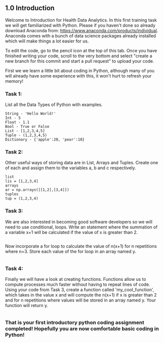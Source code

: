 ## 1.0 Introduction

Welcome to Introduction for Health Data Analytics. In this first training task we will get familiarized with Python. Please if you haven't done so already download Anaconda from: https://www.anaconda.com/products/individual. Anaconda comes with a bunch of data science packages already installed which will make things a lot easier for us. 

To edit the code, go to the pencil icon at the top of this tab. Once you have finished writing your code, scroll to the very bottom and select "create a new branch for this commit and start a pull request" to upload your code.


First we we learn a little bit about coding in Python, although many of you will already have some experience with this, it won't hurt to refresh your memory! 

### Task 1: 

List all the Data Types of Python with examples.  

```
String - 'Hello World!'
Int - 5
Float - 1.1
Bool - True or False
List - [1,2,3,4,5]
Tuple - (1,2,3,4,5)
Dictionary - {'apple':20, 'pear':10}
```

### Task 2: 

Other useful ways of storing data are in List, Arrays and Tuples. Create one of each and assign them to the variables a, b and c respectively. 

```
list
lis = [1,2,3,4]
arrays
ar = np.arrays([[1,2],[3,4]])
tuples
tup = (1,2,3,4)
```

### Task 3: 

We are also interested in becoming good software developers so we will need to use conditional, loops. Write an statement where the summation of a variable x+1 will be calculated if the value of x is greater than 2. 

```

```

Now incorporate a for loop to calculate the value of n(x+1) for n repetitions where n=3. Store each value of the for loop in an array named y.  

```

```

### Task 4: 

Finally we will have a look at creating functions. Functions allow us to compute processes much faster without having to repeat lines of code. Using your code from Task 3, create a function called 'my_cool_function', which takes in the value x and will compute the n(x+1) if x is greater than 2 and for n repetitions where values will be stored in an array named y. Your function will return y. 

```

```

### That is your first introductory python coding assignment completed! Hopefully you are now comfortable basic coding in Python!
